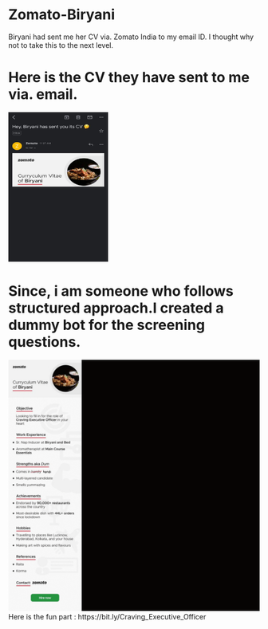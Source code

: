 # Zomato-Biryani
Biryani had sent me her CV via. Zomato India to my email ID.
I thought why not to take this to the next level.

# Here is the CV they have sent to me via. email.

<img src="Biryani.jpeg" height="300" width="200" />
</div>

# Since, i am someone who follows structured approach.I created a dummy bot for the screening questions.
<img src="Biryani hiring cycle.gif" height="undefined" width="1000" />
</div>
Here is the fun part : https://bit.ly/Craving_Executive_Officer
